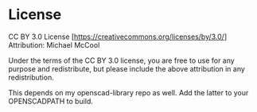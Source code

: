 # License
CC BY 3.0 License [https://creativecommons.org/licenses/by/3.0/]
Attribution: Michael McCool

Under the terms of the CC BY 3.0 license, you are free to use for any
purpose and redistribute, but please include the above attribution
in any redistribution.

This depends on my openscad-library repo as well. Add the latter to 
your OPENSCADPATH to build.

